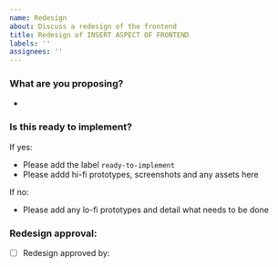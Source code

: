 ```yaml
---
name: Redesign
about: Discuss a redesign of the frontend
title: Redesign of INSERT ASPECT OF FRONTEND
labels: ''
assignees: ''
---
```


### What are you proposing?

- 

### Is this ready to implement?

If yes:

  - Please add the label `ready-to-implement`
  - Please addd hi-fi prototypes, screenshots and any assets here

If no:

  - Please add any lo-fi prototypes and detail what needs to be done

### Redesign approval:

- [ ] Redesign approved by:

